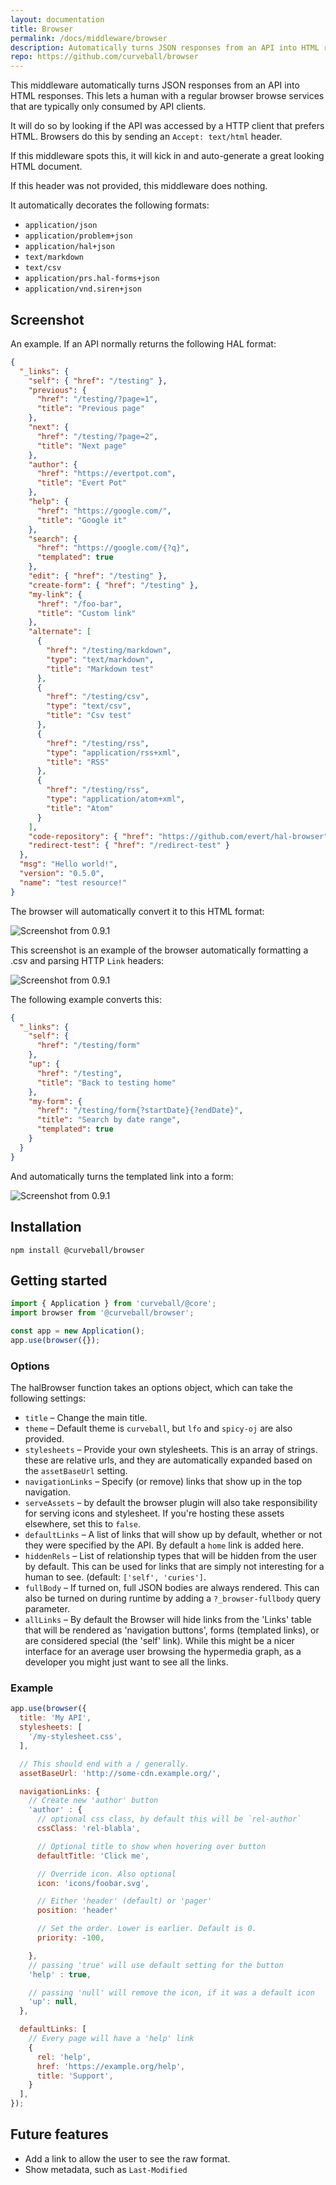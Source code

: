 ```yaml
---
layout: documentation
title: Browser
permalink: /docs/middleware/browser
description: Automatically turns JSON responses from an API into HTML responses
repo: https://github.com/curveball/browser
---
```


This middleware automatically turns JSON responses from an API into HTML responses.
This lets a human with a regular browser browse services that are typically only
consumed by API clients.

It will do so by looking if the API was accessed by a HTTP client that prefers
HTML. Browsers do this by sending an `Accept: text/html` header.

If this middleware spots this, it will kick in and auto-generate a great looking
HTML document.

If this header was not provided, this middleware does nothing.

It automatically decorates the following formats:

* `application/json`
* `application/problem+json`
* `application/hal+json`
* `text/markdown`
* `text/csv`
* `application/prs.hal-forms+json`
* `application/vnd.siren+json`

Screenshot
----------

An example. If an API normally returns the following HAL format:

```json
{
  "_links": {
    "self": { "href": "/testing" },
    "previous": {
      "href": "/testing/?page=1",
      "title": "Previous page"
    },
    "next": {
      "href": "/testing/?page=2",
      "title": "Next page"
    },
    "author": {
      "href": "https://evertpot.com",
      "title": "Evert Pot"
    },
    "help": {
      "href": "https://google.com/",
      "title": "Google it"
    },
    "search": {
      "href": "https://google.com/{?q}",
      "templated": true
    },
    "edit": { "href": "/testing" },
    "create-form": { "href": "/testing" },
    "my-link": {
      "href": "/foo-bar",
      "title": "Custom link"
    },
    "alternate": [
      {
        "href": "/testing/markdown",
        "type": "text/markdown",
        "title": "Markdown test"
      },
      {
        "href": "/testing/csv",
        "type": "text/csv",
        "title": "Csv test"
      },
      {
        "href": "/testing/rss",
        "type": "application/rss+xml",
        "title": "RSS"
      },
      {
        "href": "/testing/rss",
        "type": "application/atom+xml",
        "title": "Atom"
      }
    ],
    "code-repository": { "href": "https://github.com/evert/hal-browser" },
    "redirect-test": { "href": "/redirect-test" }
  },
  "msg": "Hello world!",
  "version": "0.5.0",
  "name": "test resource!"
}
```

The browser will automatically convert it to this HTML format:

![Screenshot from 0.9.1](https://raw.githubusercontent.com/curveball/browser/main/screenshots/0.9.1.png)

This screenshot is an example of the browser automatically formatting a .csv
and parsing HTTP `Link` headers:

![Screenshot from 0.9.1](https://raw.githubusercontent.com/curveball/browser/main/screenshots/0.9.1-csv.png)

The following example converts this:

```json
{
  "_links": {
    "self": {
      "href": "/testing/form"
    },
    "up": {
      "href": "/testing",
      "title": "Back to testing home"
    },
    "my-form": {
      "href": "/testing/form{?startDate}{?endDate}",
      "title": "Search by date range",
      "templated": true
    }
  }
}
```

And automatically turns the templated link into a form:

![Screenshot from 0.9.1](https://raw.githubusercontent.com/curveball/browser/main/screenshots/0.9.1-form.png)


Installation
------------

    npm install @curveball/browser


Getting started
---------------

```typescript
import { Application } from 'curveball/@core';
import browser from '@curveball/browser';

const app = new Application();
app.use(browser({});
```


### Options

The halBrowser function takes an options object, which can take the following
settings:

* `title` &ndash; Change the main title.
* `theme` &ndash; Default theme is `curveball`, but `lfo` and `spicy-oj` are also provided.
* `stylesheets` &ndash; Provide your own stylesheets. This is an array of strings.
  these are relative urls, and they are automatically expanded based on the
  `assetBaseUrl` setting.
* `navigationLinks` &ndash; Specify (or remove) links that show up in the top
  navigation.
* `serveAssets` &ndash; by default the browser plugin will also take responsibility
  for serving icons and stylesheet. If you're hosting these assets elsewhere,
  set this to `false`.
* `defaultLinks` &ndash; A list of links that will show up by default, whether or not
  they were specified by the API. By default a `home` link is added here.
* `hiddenRels` &ndash; List of relationship types that will be hidden from the user by
  default. This can be used for links that are simply not interesting for a human
  to see. (default: `['self', 'curies']`.
* `fullBody` &ndash; If turned on, full JSON bodies are always rendered. This can also
  be turned on during runtime by adding a `?_browser-fullbody` query parameter.
* `allLinks` &ndash; By default the Browser will hide links from the 'Links' table
  that will be rendered as 'navigation buttons', forms (templated links), or are
  considered special (the 'self' link). While this might be a nicer interface
  for an average user browsing the hypermedia graph, as a developer you might
  just want to see all the links.

### Example

```javascript
app.use(browser({
  title: 'My API',
  stylesheets: [
    '/my-stylesheet.css',
  ],

  // This should end with a / generally.
  assetBaseUrl: 'http://some-cdn.example.org/',

  navigationLinks: {
    // Create new 'author' button
    'author' : {
      // optional css class, by default this will be `rel-author`
      cssClass: 'rel-blabla',

      // Optional title to show when hovering over button
      defaultTitle: 'Click me',

      // Override icon. Also optional
      icon: 'icons/foobar.svg',

      // Either 'header' (default) or 'pager'
      position: 'header'

      // Set the order. Lower is earlier. Default is 0.
      priority: -100,

    },
    // passing 'true' will use default setting for the button
    'help' : true,

    // passing 'null' will remove the icon, if it was a default icon
    'up': null,
  },

  defaultLinks: [
    // Every page will have a 'help' link
    {
      rel: 'help',
      href: 'https://example.org/help',
      title: 'Support',
    }
  ],
});
```

Future features
---------------

* Add a link to allow the user to see the raw format.
* Show metadata, such as `Last-Modified`

[1]: https://github.com/curveballjs/core
[2]: https://expressjs.com/
[3]: https://koajs.com/
[4]: https://github.com/isagalaev/highlight.js/
[5]: https://github.com/evert/hal-browser-express/
